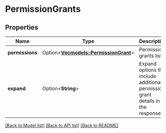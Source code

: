 # PermissionGrants

## Properties

Name | Type | Description | Notes
------------ | ------------- | ------------- | -------------
**permissions** | Option<[**Vec<models::PermissionGrant>**](PermissionGrant.md)> | Permission grants list. | [optional][readonly]
**expand** | Option<**String**> | Expand options that include additional permission grant details in the response. | [optional][readonly]

[[Back to Model list]](../README.md#documentation-for-models) [[Back to API list]](../README.md#documentation-for-api-endpoints) [[Back to README]](../README.md)


